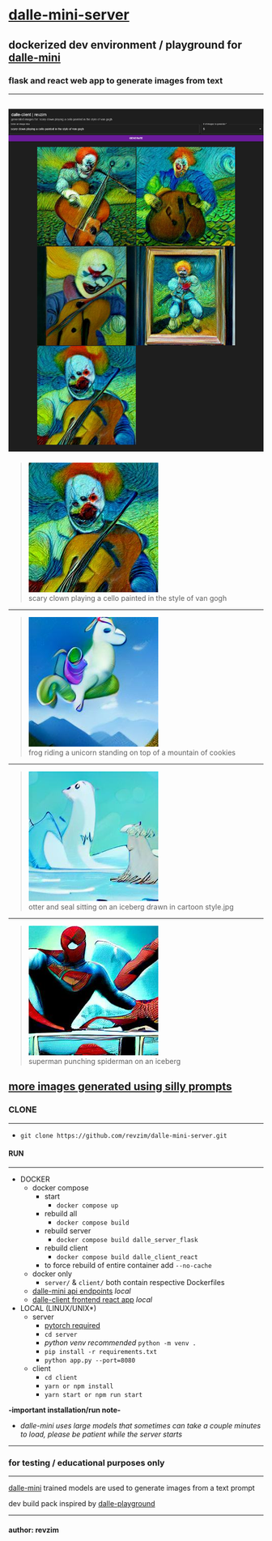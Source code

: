 # [dalle-mini-server][repo]

## dockerized dev environment / playground for [dalle-mini][dalle_mini]
### flask and react web app to generate images from text
---

![app][app_clown]
---
> ![clown][clown4]  
scary clown playing a cello painted in the style of van gogh
---
> ![frog][unicorn_frog]  
frog riding a unicorn standing on top of a mountain of cookies
---
> ![seal_otter][seal_otter]  
otter and seal sitting on an iceberg drawn in cartoon style.jpg
---
> ![super_spider][super_spider]  
superman punching spiderman on an iceberg

## [more images generated using silly prompts][1]

### CLONE
---
* `git clone https://github.com/revzim/dalle-mini-server.git`

#### RUN
---
* DOCKER
  - docker compose
    - start
      - `docker compose up`
    - rebuild all
      - `docker compose build`
    - rebuild server
      - `docker compose build dalle_server_flask`
    - rebuild client
      - `docker compose build dalle_client_react`
    - to force rebuild of entire container add `--no-cache`
  - docker only
    - `server/` & `client/` both contain respective Dockerfiles
  - [dalle-mini api endpoints][server_addr] *local*
  - [dalle-client frontend react app][client_addr] *local*
* LOCAL (LINUX/UNIX*)
  - server
    - [pytorch required][pytorch]
    - `cd server`
    - *python venv recommended* `python -m venv .`
    - `pip install -r requirements.txt`
    - `python app.py --port=8080`
  - client
    - `cd client`
    - `yarn or npm install`
    - `yarn start or npm run start`

**-important installation/run note-**
* *dalle-mini uses large models that sometimes can take a couple minutes to load, please be patient while the server starts*

---
### for testing / educational purposes only
---
[dalle-mini][dalle_mini] trained models are used to generate images from a text prompt

dev build pack inspired by [dalle-playground][dalle_pg]

---
#### author: revzim

[1]: assets/
[2]: assets/app/loading.png
[unicorn_frog]: assets/frog%20riding%20a%20unicorn%20standing%20on%20top%20of%20a%20mountain%20of%20cookies/2.jpg
[unicorn_frog2]: assets/frog%20riding%20a%20unicorn%20standing%20on%20top%20of%20a%20mountain%20of%20cookies/2.jpg
[seal_otter]: assets/otter%20and%20seal%20sitting%20on%20an%20iceberg%20drawn%20in%20cartoon%20style/0.jpg
[super_spider]: assets/superman%20punching%20spiderman%20on%20an%20iceberg/0.jpg
[clown0]: assets/scary%20clown%20playing%20a%20cello%20painted%20in%20the%20style%20of%20van%20gogh/0.jpg
[clown1]: assets/scary%20clown%20playing%20a%20cello%20painted%20in%20the%20style%20of%20van%20gogh/1.jpg
[clown2]: assets/scary%20clown%20playing%20a%20cello%20painted%20in%20the%20style%20of%20van%20gogh/2.jpg
[clown3]: assets/scary%20clown%20playing%20a%20cello%20painted%20in%20the%20style%20of%20van%20gogh/3.jpg
[clown4]: assets/scary%20clown%20playing%20a%20cello%20painted%20in%20the%20style%20of%20van%20gogh/4.jpg
[app_farmer]: assets/app/farmer.png
[app_clown]: assets/app/clown.png
[dalle_mini]: https://github.com/borisdayma/dalle-mini
[dalle_pg]: https://github.com/saharmor/dalle-playground
[server_addr]: http://localhost:8080
[client_addr]: http://localhost:3000
[pytorch]: https://pytorch.org/get-started/locally/
[repo]: https://github.com/revzim/dalle-mini-server.git